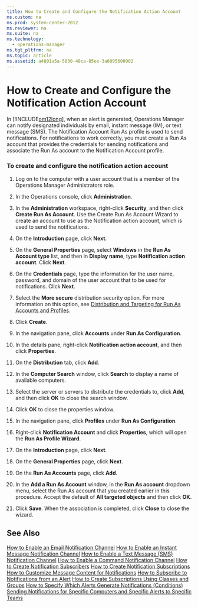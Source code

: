 ```yaml
---
title: How to Create and Configure the Notification Action Account
ms.custom: na
ms.prod: system-center-2012
ms.reviewer: na
ms.suite: na
ms.technology: 
  - operations-manager
ms.tgt_pltfrm: na
ms.topic: article
ms.assetid: a4801a5a-5830-48ca-85ee-3a6095600902
---
```

# How to Create and Configure the Notification Action Account
In [!INCLUDE[om12long](./Token/om12long_md.md)], when an alert is generated, Operations Manager can notify designated individuals by email, instant message \(IM\), or text message \(SMS\). The Notification Account Run As profile is used to send notifications. For notifications to work correctly, you must create a Run As account that provides the credentials for sending notifications and associate the Run As account to the Notification Account profile.

### To create and configure the notification action account

1.  Log on to the computer with a user account that is a member of the Operations Manager Administrators role.

2.  In the Operations console, click **Administration**.

3.  In the **Administration** workspace, right\-click **Security**, and then click **Create Run As Account**. Use the Create Run As Account Wizard to create an account to use as the Notification action account, which is used to send the notifications.

4.  On the **Introduction** page, click **Next**.

5.  On the **General Properties** page, select **Windows** in the **Run As Account type** list, and then in **Display name**, type **Notification action account**. Click **Next**.

6.  On the **Credentials** page, type the information for the user name, password, and domain of the user account that to be used for notifications. Click **Next**.

7.  Select the **More secure** distribution security option. For more information on this option, see [Distribution and Targeting for Run As Accounts and Profiles](./Distribution-and-Targeting-for-Run-As-Accounts-and-Profiles.md).

8.  Click **Create**.

9. In the navigation pane, click **Accounts** under **Run As Configuration**.

10. In the details pane, right\-click **Notification action account**, and then click **Properties**.

11. On the **Distribution** tab, click **Add**.

12. In the **Computer Search** window, click **Search** to display a name of available computers.

13. Select the server or servers to distribute the credentials to, click **Add**, and then click **OK** to close the search window.

14. Click **OK** to close the properties window.

15. In the navigation pane, click **Profiles** under **Run As Configuration**.

16. Right\-click **Notification Account** and click **Properties**, which will open the **Run As Profile Wizard**.

17. On the **Introduction** page, click **Next**.

18. On the **General Properties** page, click **Next**.

19. On the **Run As Accounts** page, click **Add**.

20. In the **Add a Run As Account** window, in the **Run As account** dropdown menu, select the Run As account that you created earlier in this procedure. Accept the default of **All targeted objects** and then click **OK**.

21. Click **Save**. When the association is completed, click **Close** to close the wizard.

## See Also
[How to Enable an Email Notification Channel](./How-to-Enable-an-Email-Notification-Channel.md)
[How to Enable an Instant Message Notification Channel](./How-to-Enable-an-Instant-Message-Notification-Channel.md)
[How to Enable a Text Message &#40;SMS&#41; Notification Channel](./How-to-Enable-a-Text-Message--SMS--Notification-Channel.md)
[How to Enable a Command Notification Channel](./How-to-Enable-a-Command-Notification-Channel.md)
[How to Create Notification Subscribers](./How-to-Create-Notification-Subscribers.md)
[How to Create Notification Subscriptions](./How-to-Create-Notification-Subscriptions.md)
[How to Customize Message Content for Notifications](./How-to-Customize-Message-Content-for-Notifications.md)
[How to Subscribe to Notifications from an Alert](./How-to-Subscribe-to-Notifications-from-an-Alert.md)
[How to Create Subscriptions Using Classes and Groups](./How-to-Create-Subscriptions-Using-Classes-and-Groups.md)
[How to Specify Which Alerts Generate Notifications &#40;Conditions&#41;](./How-to-Specify-Which-Alerts-Generate-Notifications--Conditions-.md)
[Sending Notifications for Specific Computers and Specific Alerts to Specific Teams](./Sending-Notifications-for-Specific-Computers-and-Specific-Alerts-to-Specific-Teams.md)


